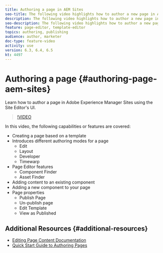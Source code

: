 ```yaml
---
title: Authoring a page in AEM Sites
seo-title: The following video highlights how to author a new page in Adobe Experience Manager Sites using the Site Editor's UI
description: The following video highlights how to author a new page in Adobe Experience Manager Sites using the Site Editor's UI
seo-description: The following video highlights how to author a new page in Adobe Experience Manager Sites using the Site Editor's UI
feature: page-editor, template-editor
topics: authoring, publishing
audience: author, marketer
doc-type: feature-video
activity: use
version: 6.3, 6.4, 6.5
kt: 4497
---
```


# Authoring a page {#authoring-page-aem-sites}

Learn how to author a page in Adobe Experience Manager Sites using the Site Editor's UI.

>[!VIDEO](https://video.tv.adobe.com/v/31828?quality=9)

In this video, the following capabilities or features are covered:

* Creating a page based on a template
* Introduces different authoring modes for a page
  * Edit
  * Layout
  * Developer
  * Timewarp
* Page Editor features
  * Component Finder
  * Asset Finder
* Adding content to an existing component
* Adding a new component to your page
* Page properties
  * Publish Page
  * Un-publish page
  * Edit Template
  * View as Published

## Additional Resources {#additional-resources}

* [Editing Page Content Documentation](https://docs.adobe.com/content/help/en/experience-manager-cloud-service/sites/authoring/fundamentals/editing-content.html)
* [Quick Start Guide to Authoring Pages](https://docs.adobe.com/content/help/en/experience-manager-cloud-service/sites/authoring/getting-started/quick-start.html)
